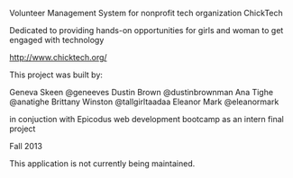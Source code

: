 Volunteer Management System for nonprofit tech organization ChickTech

Dedicated to providing hands-on opportunities for girls and woman to get engaged with technology

http://www.chicktech.org/

This project was built by:

Geneva Skeen     @geneeves
Dustin Brown     @dustinbrownman
Ana Tighe        @anatighe
Brittany Winston @tallgirltaadaa
Eleanor Mark     @eleanormark

in conjuction with Epicodus web development bootcamp as an intern final project

Fall 2013

This application is not currently being maintained.





